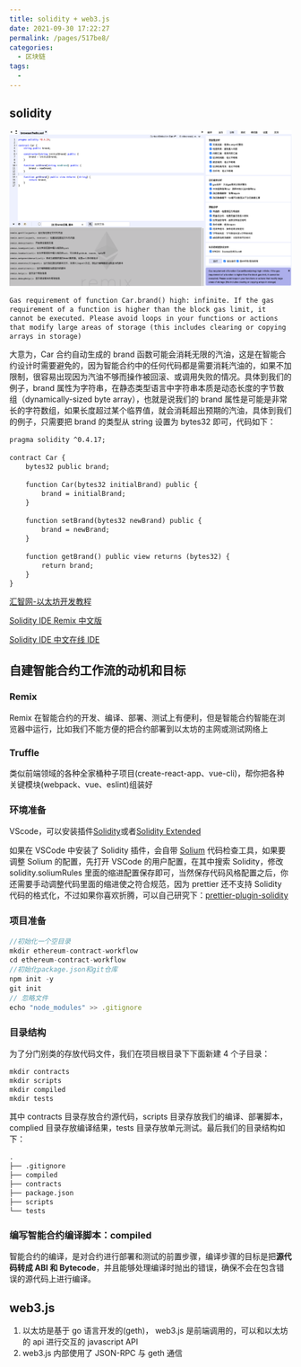 ```yaml
---
title: solidity + web3.js
date: 2021-09-30 17:22:27
permalink: /pages/517be8/
categories:
  - 区块链
tags:
  -
---
```


## solidity

![image.png](../statics/images/solidityIDE.png)

```
Gas requirement of function Car.brand() high: infinite. If the gas requirement of a function is higher than the block gas limit, it cannot be executed. Please avoid loops in your functions or actions that modify large areas of storage (this includes clearing or copying arrays in storage)
```

大意为，Car 合约自动生成的 brand 函数可能会消耗无限的汽油，这是在智能合约设计时需要避免的，因为智能合约中的任何代码都是需要消耗汽油的，如果不加限制，很容易出现因为汽油不够而操作被回滚、或调用失败的情况。具体到我们的例子，brand 属性为字符串，在静态类型语言中字符串本质是动态长度的字节数组（dynamically-sized byte array），也就是说我们的 brand 属性是可能是非常长的字符数组，如果长度超过某个临界值，就会消耗超出预期的汽油，具体到我们的例子，只需要把 brand 的类型从 string 设置为 bytes32 即可，代码如下：

```
pragma solidity ^0.4.17;

contract Car {
    bytes32 public brand;

    function Car(bytes32 initialBrand) public {
        brand = initialBrand;
    }

    function setBrand(bytes32 newBrand) public {
        brand = newBrand;
    }

    function getBrand() public view returns (bytes32) {
        return brand;
    }
}
```

[汇智网-以太坊开发教程](http://www.hubwiz.com/course/?type=%E4%BB%A5%E5%A4%AA%E5%9D%8A&affid=blog7878)

[Solidity IDE Remix 中文版](http://blog.hubwiz.com/2019/04/29/solidity-ide-remix-cn/)

[Solidity IDE 中文在线 IDE](http://remix.hubwiz.com/#optimize=false&version=soljson-v0.5.1+commit.c8a2cb62.js)

## 自建智能合约工作流的动机和目标

### Remix

Remix 在智能合约的开发、编译、部署、测试上有便利，但是智能合约智能在浏览器中运行，比如我们不能方便的把合约部署到以太坊的主网或测试网络上

### Truffle

类似前端领域的各种全家桶种子项目(create-react-app、vue-cli)，帮你把各种关键模块(webpack、vue、eslint)组装好

### 环境准备

VScode，可以安装插件[Solidity](https://marketplace.visualstudio.com/items?itemName=JuanBlanco.solidity)或者[Solidity Extended](https://marketplace.visualstudio.com/items?itemName=beaugunderson.solidity-extended)

如果在 VSCode 中安装了 Solidity 插件，会自带 [Solium](https://github.com/duaraghav8/Ethlint) 代码检查工具，如果要调整 Solium 的配置，先打开 VSCode 的用户配置，在其中搜索 Solidity，修改 solidity.soliumRules 里面的缩进配置保存即可，当然保存代码风格配置之后，你还需要手动调整代码里面的缩进使之符合规范，因为 prettier 还不支持 Solidity 代码的格式化，不过如果你喜欢折腾，可以自己研究下：[prettier-plugin-solidity](https://github.com/prettier-solidity/prettier-plugin-solidity)

### 项目准备

```js
//初始化一个空目录
mkdir ethereum-contract-workflow
cd ethereum-contract-workflow
//初始化package.json和git仓库
npm init -y
git init
// 忽略文件
echo "node_modules" >> .gitignore
```

### 目录结构

为了分门别类的存放代码文件，我们在项目根目录下下面新建 4 个子目录：

```
mkdir contracts
mkdir scripts
mkdir compiled
mkdir tests
```

其中 contracts 目录存放合约源代码，scripts 目录存放我们的编译、部署脚本，complied 目录存放编译结果，tests 目录存放单元测试。最后我们的目录结构如下：

```
.
├── .gitignore
├── compiled
├── contracts
├── package.json
├── scripts
└── tests
```

### 编写智能合约编译脚本：compiled

智能合约的编译，是对合约进行部署和测试的前置步骤，编译步骤的目标是把**源代码转成 ABI 和 Bytecode**，并且能够处理编译时抛出的错误，确保不会在包含错误的源代码上进行编译。

## web3.js

1. 以太坊是基于 go 语言开发的(geth)，
   web3.js 是前端调用的，可以和以太坊的 api 进行交互的 javascript API
2. web3.js 内部使用了 JSON-RPC 与 geth 通信
